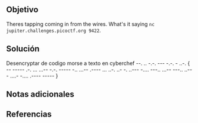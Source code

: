 ## Objetivo
Theres tapping coming in from the wires. What's it saying `nc jupiter.challenges.picoctf.org 9422`.
## Solución
Desencryptar de codigo morse a texto en cyberchef
--. .. -.-. --- -.-. - ..-. { -- ----- .-. ... ...-- -.-. ----- -.. ...-- .---- ... ..-. ..- -. ..--- -.... ---.. ...-- ---.. ..--- ....- -.... .---- ----- } 
                                               
## Notas adicionales

## Referencias
